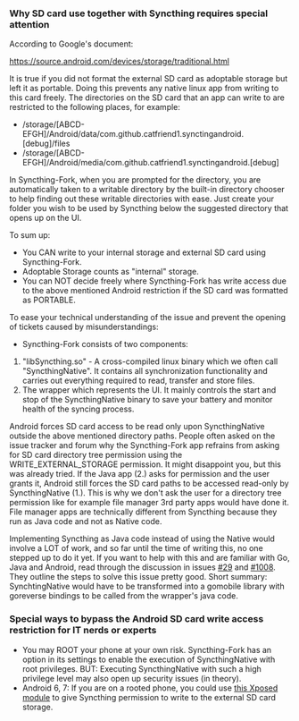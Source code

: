 ### Why SD card use together with Syncthing requires special attention
According to Google's document:

https://source.android.com/devices/storage/traditional.html

It is true if you did not format the external SD card as adoptable storage but left it as portable. Doing this prevents any native linux app from writing to this card freely. The directories on the SD card that an app can write to are restricted to the following places, for example:

* /storage/[ABCD-EFGH]/Android/data/com.github.catfriend1.synctingandroid.[debug]/files
* /storage/[ABCD-EFGH]/Android/media/com.github.catfriend1.synctingandroid.[debug]

In Syncthing-Fork, when you are prompted for the directory, you are automatically taken to a writable directory by the built-in directory chooser to help finding out these writable directories with ease. Just create your folder you wish to be used by Syncthing below the suggested directory that opens up on the UI.

To sum up:
* You CAN write to your internal storage and external SD card using Syncthing-Fork.
* Adoptable Storage counts as "internal" storage.
* You can NOT decide freely where Syncthing-Fork has write access due to the above mentioned Android restriction if the SD card was formatted as PORTABLE.

To ease your technical understanding of the issue and prevent the opening of tickets caused by misunderstandings:
* Syncthing-Fork consists of two components:
1. "libSyncthing.so" - A cross-compiled linux binary which we often call "SyncthingNative". It contains all synchronization functionality and carries out everything required to read, transfer and store files.
2. The wrapper which represents the UI. It mainly controls the start and stop of the SyncthingNative binary to save your battery and monitor health of the syncing process.

Android forces SD card access to be read only upon SyncthingNative outside the above mentioned directory paths. People often asked on the issue tracker and forum why the Syncthing-Fork app refrains from asking for SD card directory tree permission using the WRITE_EXTERNAL_STORAGE permission. It might disappoint you, but this was already tried. If the Java app (2.) asks for permission and the user grants it, Android still forces the SD card paths to be accessed read-only by SyncthingNative (1.). This is why we don't ask the user for a directory tree permission like for example file manager 3rd party apps would have done it. File manager apps are technically different from Syncthing because they run as Java code and not as Native code.

Implementing Syncthing as Java code instead of using the Native would involve a LOT of work, and so far until the time of writing this, no one stepped up to do it yet. If you want to help with this and are familiar with Go, Java and Android, read through the discussion in issues [#29](https://github.com/syncthing/syncthing-android/issues/29) and [#1008](https://github.com/syncthing/syncthing-android/issues/1008). They outline the steps to solve this issue pretty good. Short summary: SynchtingNative would have to be transformed into a gomobile library with goreverse bindings to be called from the wrapper's java code.

### Special ways to bypass the Android SD card write access restriction for IT nerds or experts
* You may ROOT your phone at your own risk. Syncthing-Fork has an option in its settings to enable the execution of SyncthingNative with root privileges. BUT: Executing SyncthingNative with such a high privilege level may also open up security issues (in theory).
* Android 6, 7: If you are on a rooted phone, you could use [this Xposed module](https://play.google.com/store/apps/details?id=com.balamurugan.marshmallowsdfix) to give Syncthing permission to write to the external SD card storage.
